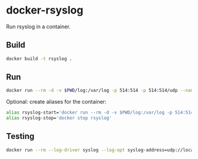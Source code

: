 # docker-rsyslog

Run rsyslog in a container.

## Build

```sh
docker build -t rsyslog .
```

## Run

```sh
docker run --rm -d -v $PWD/log:/var/log -p 514:514 -p 514:514/udp --name rsyslog rsyslog
```

Optional: create aliases for the container:

```sh
alias rsyslog-start='docker run --rm -d -v $PWD/log:/var/log -p 514:514 -p 514:514/udp --name rsyslog rsyslog'
alias rsyslog-stop='docker stop rsyslog'
```

## Testing

```sh
docker run --rm --log-driver syslog --log-opt syslog-address=udp://localhost:514 alpine echo hello from $(date +%Y%m%d%H%M%S)
```
